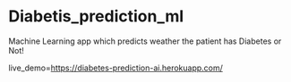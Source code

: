 # Diabetis_prediction_ml

Machine Learning app which predicts weather the patient has Diabetes or Not!

live_demo=https://diabetes-prediction-ai.herokuapp.com/



